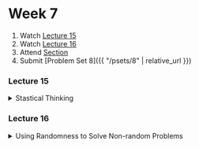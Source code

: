 # Week 7

1.  Watch [Lecture 15](#lecture15)
2.  Watch [Lecture 16](#lecture16)
3.  Attend [Section](https://www.youtube.com/embed/FBKxrPEeCSU)
4.  Submit [Problem Set 8]({{ "/psets/8" | relative_url }})

### Lecture 15
<details>
  <summary id="lecture15">Stastical Thinking</summary>

<div>
    <br>
    <iframe width="560" height="315" src="https://www.youtube.com/embed/VqZBqoZgL7k?rel=0" frameborder="0" allow="accelerometer; autoplay; encrypted-media; gyroscope; picture-in-picture" allowfullscreen></iframe>
</div>

</details>

### Lecture 16
<details>
  <summary id="lecture16">Using Randomness to Solve Non-random Problems</summary>

<div>
    <br>
    <iframe width="560" height="315" src="https://www.youtube.com/embed/Q148jV9ljPM?rel=0" frameborder="0" allow="accelerometer; autoplay; encrypted-media; gyroscope; picture-in-picture" allowfullscreen></iframe>
</div>

</details>




